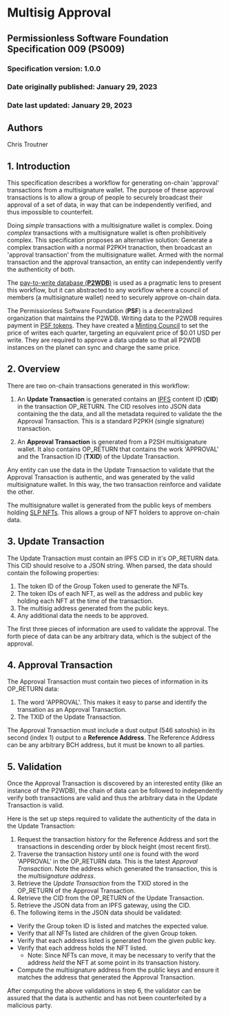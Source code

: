 # Multisig Approval

## Permissionless Software Foundation Specification 009 (PS009)

### Specification version: 1.0.0

### Date originally published: January 29, 2023

### Date last updated: January 29, 2023

## Authors

Chris Troutner

## 1. Introduction

This specification describes a workflow for generating on-chain 'approval' transactions from a multisignature wallet. The purpose of these approval transactions is to allow a group of people to securely broadcast their approval of a set of data, in way that can be independently verified, and thus impossible to counterfeit.

Doing *simple* transactions with a multisignature wallet is complex. Doing *complex* transactions with a multisignature wallet is often prohibitively complex. This specification proposes an alternative solution: Generate a complex transaction with a normal P2PKH tranaction, then broadcast an 'approval transaction' from the multisignature wallet. Armed with the normal transaction and the approval transaction, an entity can independently verify the authenticity of both.

The [pay-to-write database (**P2WDB**)](https://p2wdb.com) is used as a pragmatic lens to present this workflow, but it can abstracted to any workflow where a council of members (a multisignature wallet) need to securely approve on-chain data.

The Permissionless Software Foundation (**PSF**) is a decentralized organization that maintains the P2WDB. Writing data to the P2WDB requires payment in [PSF tokens](https://slp-token.fullstack.cash/?tokenid=38e97c5d7d3585a2cbf3f9580c82ca33985f9cb0845d4dcce220cb709f9538b0). They have created a [Minting Council](https://psfoundation.info/governance/minting-council) to set the price of writes each quarter, targeting an equivalent price of $0.01 USD per write. They are required to approve a data update so that all P2WDB instances on the planet can sync and charge the same price.

## 2. Overview

There are two on-chain transactions generated in this workflow:

1. An **Update Transaction** is generated contains an [IPFS](https://ipfs.io) content ID (**CID**) in the transaction OP_RETURN. The CID resolves into JSON data containing the the data, and all the metadata required to validate the the Approval Transaction. This is a standard P2PKH (single signature) transaction.

2. An **Approval Transaction** is generated from a P2SH multisignature wallet. It also contains OP_RETURN that contains the work 'APPROVAL' and the Transaction ID (**TXID**) of the Update Transaction.

Any entity can use the data in the Update Transaction to validate that the Approval Transaction is authentic, and was generated by the valid multisignature wallet. In this way, the two transaction reinforce and validate the other.

The multisignature wallet is generated from the public keys of members holding [SLP NFTs](https://github.com/simpleledger/slp-specifications/blob/master/slp-nft-1.md). This allows a group of NFT holders to approve on-chain data.

## 3. Update Transaction

The Update Transaction must contain an IPFS CID in it's OP_RETURN data. This CID should resolve to a JSON string. When parsed, the data should contain the following properties:

1. The token ID of the Group Token used to generate the NFTs.
2. The token IDs of each NFT, as well as the address and public key holding each NFT at the time of the transaction.
3. The multisig address generated from the public keys.
4. Any additional data the needs to be approved.

The first three pieces of information are used to validate the approval. The forth piece of data can be any arbitrary data, which is the subject of the approval.

## 4. Approval Transaction
The Approval Transaction must contain two pieces of information in its OP_RETURN data:

1. The word 'APPROVAL'. This makes it easy to parse and identify the transation as an Approval Transaction.
2. The TXID of the Update Transaction.

The Approval Transaction must include a dust output (546 satoshis) in its second (index 1) output to a **Reference Address**. The Reference Address can be any arbitrary BCH address, but it must be known to all parties.

## 5. Validation

Once the Approval Transaction is discovered by an interested entity (like an instance of the P2WDB), the chain of data can be followed to independently verify both transactions are valid and thus the arbitrary data in the Update Transaction is valid.

Here is the set up steps required to validate the authenticity of the data in the Update Transaction:

1. Request the transaction history for the Reference Address and sort the transactions in descending order by block height (most recent first).
2. Traverse the transaction history until one is found with the word 'APPROVAL' in the OP_RETURN data. This is the latest *Approval Transaction*. Note the address which generated the transaction, this is the *multisignature address*.
3. Retrieve the *Update Transaction* from the TXID stored in the OP_RETURN of the Approval Transaction.
4. Retrieve the CID from the OP_RETURN of the Update Transaction.
5. Retrieve the JSON data from an IPFS gateway, using the CID.
6. The following items in the JSON data should be validated:
  - Verify the Group token ID is listed and matches the expected value.
  - Verify that all NFTs listed are children of the given Group token.
  - Verify that each address listed is generated from the given public key.
  - Verify that each address holds the NFT listed.
    - Note: Since NFTs can move, it may be necessary to verify that the address *held* the NFT at some point in its transaction history.
  - Compute the multisignature address from the public keys and ensure it matches the address that generated the Approval Transaction.

After computing the above validations in step 6, the validator can be assured that the data is authentic and has not been counterfeited by a malicious party.
